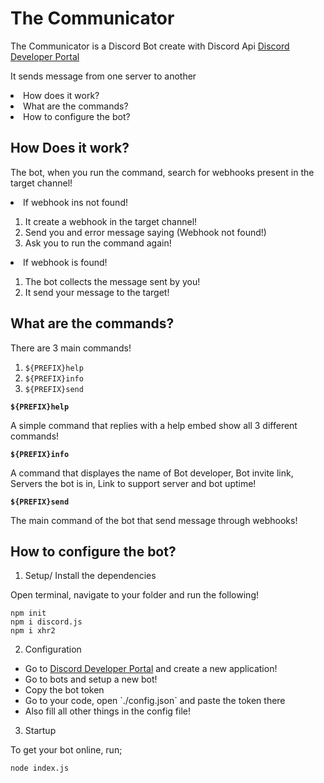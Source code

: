 # The Communicator

The Communicator is a Discord Bot create with Discord Api <a href="https://discord.com/developers/docs/intro">Discord Developer Portal</a>

It sends message from one server to another

<li> How does it work?</li>
<li> What are the commands?</li>
<li> How to configure the bot?</li>

## How Does it work?

The bot, when you run the command, search for webhooks present in the target channel!

<li>If webhook ins not found!</li>

1. It create a webhook in the target channel!
2. Send you and error message saying (Webhook not found!)
3. Ask you to run the command again!


<li>If webhook is found!</li>

1. The bot collects the message sent by you!
2. It send your message to the target!

## What are the commands?

There are 3 main commands!

1. `${PREFIX}help`
2. `${PREFIX}info`
3. `${PREFIX}send`

**`${PREFIX}help`**

A simple command that replies with a help embed show all 3 different commands!

**`${PREFIX}info`**

A command that displayes the name of Bot developer, Bot invite link, Servers the bot is in, Link to support server and bot uptime!

**`${PREFIX}send`**

The main command of the bot that send message through webhooks!

## How to configure the bot?

1. Setup/ Install the dependencies 

Open terminal, navigate to your folder and run the following!
```
npm init
npm i discord.js
npm i xhr2
```

2. Configuration

<ul>
    <li>Go to <a href="https://discord.com/developers/applications">Discord Developer Portal</a> and create a new application!</li>
    <li>Go to bots and setup a new bot!</li>
    <li>Copy the bot token</li>
    <li>Go to your code, open `./config.json` and paste the token there</li>
    <li>Also fill all other things in the config file!</li>
</ul>

3. Startup

To get your bot online, run;
```
node index.js
```